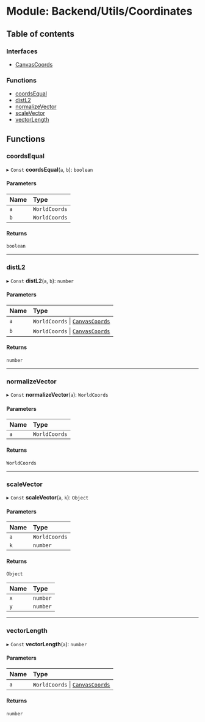 # Module: Backend/Utils/Coordinates

## Table of contents

### Interfaces

- [CanvasCoords](../interfaces/Backend_Utils_Coordinates.CanvasCoords.md)

### Functions

- [coordsEqual](Backend_Utils_Coordinates.md#coordsequal)
- [distL2](Backend_Utils_Coordinates.md#distl2)
- [normalizeVector](Backend_Utils_Coordinates.md#normalizevector)
- [scaleVector](Backend_Utils_Coordinates.md#scalevector)
- [vectorLength](Backend_Utils_Coordinates.md#vectorlength)

## Functions

### coordsEqual

▸ `Const` **coordsEqual**(`a`, `b`): `boolean`

#### Parameters

| Name | Type          |
| :--- | :------------ |
| `a`  | `WorldCoords` |
| `b`  | `WorldCoords` |

#### Returns

`boolean`

---

### distL2

▸ `Const` **distL2**(`a`, `b`): `number`

#### Parameters

| Name | Type                                                                                       |
| :--- | :----------------------------------------------------------------------------------------- |
| `a`  | `WorldCoords` \| [`CanvasCoords`](../interfaces/Backend_Utils_Coordinates.CanvasCoords.md) |
| `b`  | `WorldCoords` \| [`CanvasCoords`](../interfaces/Backend_Utils_Coordinates.CanvasCoords.md) |

#### Returns

`number`

---

### normalizeVector

▸ `Const` **normalizeVector**(`a`): `WorldCoords`

#### Parameters

| Name | Type          |
| :--- | :------------ |
| `a`  | `WorldCoords` |

#### Returns

`WorldCoords`

---

### scaleVector

▸ `Const` **scaleVector**(`a`, `k`): `Object`

#### Parameters

| Name | Type          |
| :--- | :------------ |
| `a`  | `WorldCoords` |
| `k`  | `number`      |

#### Returns

`Object`

| Name | Type     |
| :--- | :------- |
| `x`  | `number` |
| `y`  | `number` |

---

### vectorLength

▸ `Const` **vectorLength**(`a`): `number`

#### Parameters

| Name | Type                                                                                       |
| :--- | :----------------------------------------------------------------------------------------- |
| `a`  | `WorldCoords` \| [`CanvasCoords`](../interfaces/Backend_Utils_Coordinates.CanvasCoords.md) |

#### Returns

`number`
